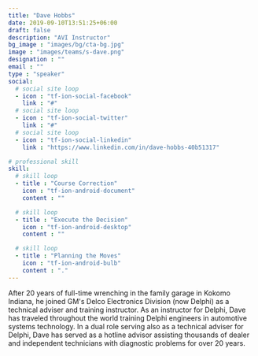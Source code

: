 ```yaml
---
title: "Dave Hobbs"
date: 2019-09-10T13:51:25+06:00
draft: false
description: "AVI Instructor"
bg_image : "images/bg/cta-bg.jpg"
image : "images/teams/s-dave.png"
designation : ""
email : ""
type : "speaker"
social:
  # social site loop
  - icon : "tf-ion-social-facebook"
    link : "#"
  # social site loop
  - icon : "tf-ion-social-twitter"
    link : "#"
  # social site loop
  - icon : "tf-ion-social-linkedin"
    link : "https://www.linkedin.com/in/dave-hobbs-40b51317"

# professional skill
skill:
  # skill loop
  - title : "Course Correction"
    icon : "tf-ion-android-document"
    content : ""

  # skill loop
  - title : "Execute the Decision"
    icon : "tf-ion-android-desktop"
    content : ""

  # skill loop
  - title : "Planning the Moves"
    icon : "tf-ion-android-bulb"
    content : "."
---
```


After 20 years of full-time wrenching in the family garage in Kokomo Indiana, he joined GM's Delco Electronics Division (now Delphi) as a technical adviser and training instructor. As an instructor for Delphi, Dave has traveled throughout the world training Delphi engineers in automotive systems technology. In a dual role serving also as a technical adviser for Delphi, Dave has served as a hotline advisor assisting thousands of dealer and independent technicians with diagnostic problems for over 20 years.
